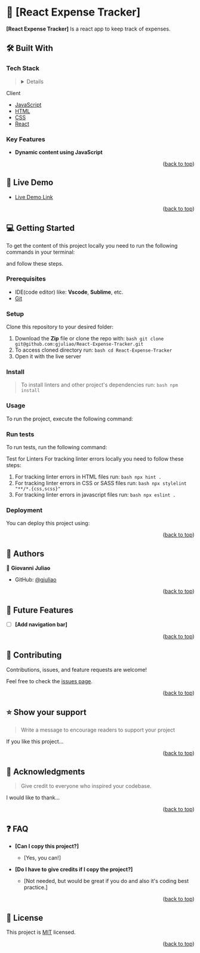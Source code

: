 # 📖 [React Expense Tracker] <a name="about-project"></a>

**[React Expense Tracker]** Is a react app to keep track of expenses.

## 🛠 Built With <a name="built-with"></a>

### Tech Stack <a name="tech-stack"></a>

> <details>

  <summary>Client</summary>
  <ul>
    <li><a href="https://reactjs.org/">JavaScript</a></li>
    <li><a href="https://reactjs.org/">HTML</a></li>
    <li><a href="https://reactjs.org/">CSS</a></li>
    <li><a href="https://reactjs.org/">React</a></li>
  </ul>
</details>

<!-- Features -->

### Key Features <a name="key-features"></a>

- **Dynamic content using JavaScript**

<p align="right">(<a href="#readme-top">back to top</a>)</p>

<!-- LIVE DEMO -->

## 🚀 Live Demo <a name="live-demo"></a>

- [Live Demo Link](https://gjuliao.github.io/React-Expense-Tracker/)

<p align="right">(<a href="#readme-top">back to top</a>)</p>

<!-- GETTING STARTED -->

## 💻 Getting Started <a name="getting-started"></a>

To get the content of this project locally you need to run the following commands in your terminal:

and follow these steps.

### Prerequisites

- IDE(code editor) like: **Vscode**, **Sublime**, etc.
- [Git](https://www.linode.com/docs/guides/how-to-install-git-on-linux-mac-and-windows/)

### Setup

Clone this repository to your desired folder:

1. Download the **Zip** file or clone the repo with:
   `bash git clone git@github.com:gjuliao/React-Expense-Tracker.git`
2. To access cloned directory run:
   `bash cd React-Expense-Tracker `
3. Open it with the live server

### Install

> To install linters and other project's dependencies run:
> `bash npm install `

### Usage

To run the project, execute the following command:

### Run tests

To run tests, run the following command:

Test for Linters For tracking linter errors locally you need to follow these steps:

1. For tracking linter errors in HTML files run:
   `bash npx hint . `
2. For tracking linter errors in CSS or SASS files run:
   `bash npx stylelint "**/*.{css,scss}" `
3. For tracking linter errors in javascript files run:
   `bash npx eslint . `

### Deployment

You can deploy this project using:

<p align="right">(<a href="#readme-top">back to top</a>)</p>

<!-- AUTHORS -->

## 👥 Authors <a name="authors"></a>

👤 **Giovanni Juliao**

- GitHub: [@gjuliao](https://github.com/gjuliao)

<p align="right">(<a href="#readme-top">back to top</a>)</p>

<!-- FUTURE FEATURES -->

## 🔭 Future Features <a name="future-features"></a>

- [ ] **[Add navigation bar]**

<p align="right">(<a href="#readme-top">back to top</a>)</p>

<!-- CONTRIBUTING -->

## 🤝 Contributing <a name="contributing"></a>

Contributions, issues, and feature requests are welcome!

Feel free to check the [issues page](../../issues/).

<p align="right">(<a href="#readme-top">back to top</a>)</p>

<!-- SUPPORT -->

## ⭐️ Show your support <a name="support"></a>

> Write a message to encourage readers to support your project

If you like this project...

<p align="right">(<a href="#readme-top">back to top</a>)</p>

<!-- ACKNOWLEDGEMENTS -->

## 🙏 Acknowledgments <a name="acknowledgements"></a>

> Give credit to everyone who inspired your codebase.

I would like to thank...

<p align="right">(<a href="#readme-top">back to top</a>)</p>

<!-- FAQ (optional) -->

## ❓ FAQ <a name="faq"></a>

- **[Can I copy this project?]**

  - [Yes, you can!]

- **[Do I have to give credits if I copy the project?]**

  - [Not needed, but would be great if you do and also it's coding best practice.]

<p align="right">(<a href="#readme-top">back to top</a>)</p>

<!-- LICENSE -->

## 📝 License <a name="license"></a>

This project is [MIT](./MIT.md) licensed.

<p align="right">(<a href="#readme-top">back to top</a>)</p>
